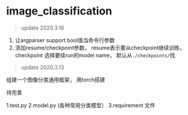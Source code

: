 # image_classification

>update 2020.3.16

1. 让argparser support bool值当命令行参数
2. 添加resume/checkpoint参数， resume表示要从checkpoint继续训练， checkpoint 选择要续run的model name， 默认从`./checkpoints/`找


>update 2020.3.13

组建一个图像分类通用框架， 用torch搭建

待完善

1.test.py
2.model.py (各种常用分类模型）
3.requirement 文件

